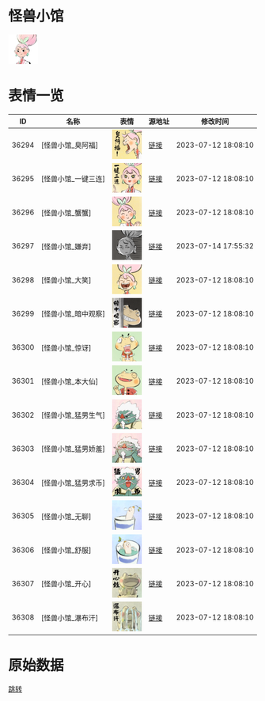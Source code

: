 # 怪兽小馆

<img src="./cover.png" height="60" alt="cover" />

# 表情一览

|ID|名称|表情|源地址|修改时间|
|----|----|----|----|----|
|36294|[怪兽小馆_臭阿福]|<img src="./pic/036294_%5B怪兽小馆_臭阿福%5D.png" height="60" alt="臭阿福"/>|[链接](https://i0.hdslb.com/bfs/garb/e2c2463329c0d65c417e958fd06b0b390d129f32.png)|2023-07-12 18:08:10|
|36295|[怪兽小馆_一键三连]|<img src="./pic/036295_%5B怪兽小馆_一键三连%5D.png" height="60" alt="一键三连"/>|[链接](https://i0.hdslb.com/bfs/garb/4f2a9f00ee85e327e0731ae7a791d14290c1ad25.png)|2023-07-12 18:08:10|
|36296|[怪兽小馆_蟹蟹]|<img src="./pic/036296_%5B怪兽小馆_蟹蟹%5D.png" height="60" alt="蟹蟹"/>|[链接](https://i0.hdslb.com/bfs/garb/f37344364de6c052acfadc372b31368e8ff00db2.png)|2023-07-12 18:08:10|
|36297|[怪兽小馆_嫌弃]|<img src="./pic/036297_%5B怪兽小馆_嫌弃%5D.png" height="60" alt="嫌弃"/>|[链接](https://i0.hdslb.com/bfs/garb/077eab88b616501a7f69b73d54320dc8991ba7d9.png)|2023-07-14 17:55:32|
|36298|[怪兽小馆_大笑]|<img src="./pic/036298_%5B怪兽小馆_大笑%5D.png" height="60" alt="大笑"/>|[链接](https://i0.hdslb.com/bfs/garb/749c4a937cc891b84e4202662ab037ce1164d5b5.png)|2023-07-12 18:08:10|
|36299|[怪兽小馆_暗中观察]|<img src="./pic/036299_%5B怪兽小馆_暗中观察%5D.png" height="60" alt="暗中观察"/>|[链接](https://i0.hdslb.com/bfs/garb/f2a570abe98b8fabdf7bba36f787812f81fb574d.png)|2023-07-12 18:08:10|
|36300|[怪兽小馆_惊讶]|<img src="./pic/036300_%5B怪兽小馆_惊讶%5D.png" height="60" alt="惊讶"/>|[链接](https://i0.hdslb.com/bfs/garb/74fc91d7a14a62b1f02c8e0ede2ba3adbf701259.png)|2023-07-12 18:08:10|
|36301|[怪兽小馆_本大仙]|<img src="./pic/036301_%5B怪兽小馆_本大仙%5D.png" height="60" alt="本大仙"/>|[链接](https://i0.hdslb.com/bfs/garb/4d13b6f5fe36335b079e98c67b71cdc753eba6d2.png)|2023-07-12 18:08:10|
|36302|[怪兽小馆_猛男生气]|<img src="./pic/036302_%5B怪兽小馆_猛男生气%5D.png" height="60" alt="猛男生气"/>|[链接](https://i0.hdslb.com/bfs/garb/cf6396f6073baff4de4fe3fc1d93f22168606e62.png)|2023-07-12 18:08:10|
|36303|[怪兽小馆_猛男娇羞]|<img src="./pic/036303_%5B怪兽小馆_猛男娇羞%5D.png" height="60" alt="猛男娇羞"/>|[链接](https://i0.hdslb.com/bfs/garb/5e93bd199b3d2e26694bba8d61abefdaaa4adcd2.png)|2023-07-12 18:08:10|
|36304|[怪兽小馆_猛男求币]|<img src="./pic/036304_%5B怪兽小馆_猛男求币%5D.png" height="60" alt="猛男求币"/>|[链接](https://i0.hdslb.com/bfs/garb/19c2ad5adb65b48c5192eb7b4acdaf52aef7f674.png)|2023-07-12 18:08:10|
|36305|[怪兽小馆_无聊]|<img src="./pic/036305_%5B怪兽小馆_无聊%5D.png" height="60" alt="无聊"/>|[链接](https://i0.hdslb.com/bfs/garb/feb3765c619cfba445fe73b4297fdebf0bab7da6.png)|2023-07-12 18:08:10|
|36306|[怪兽小馆_舒服]|<img src="./pic/036306_%5B怪兽小馆_舒服%5D.png" height="60" alt="舒服"/>|[链接](https://i0.hdslb.com/bfs/garb/202c8287fa59122630f8b4ef41c0a52094013da3.png)|2023-07-12 18:08:10|
|36307|[怪兽小馆_开心]|<img src="./pic/036307_%5B怪兽小馆_开心%5D.png" height="60" alt="开心"/>|[链接](https://i0.hdslb.com/bfs/garb/29090bce09d71eb332db8cf8680f4abadbe216e9.png)|2023-07-12 18:08:10|
|36308|[怪兽小馆_瀑布汗]|<img src="./pic/036308_%5B怪兽小馆_瀑布汗%5D.png" height="60" alt="瀑布汗"/>|[链接](https://i0.hdslb.com/bfs/garb/d6a2a162ec686d0811029be793d4089ff7e1a50d.png)|2023-07-12 18:08:10|

# 原始数据

[跳转](./raw.json)

